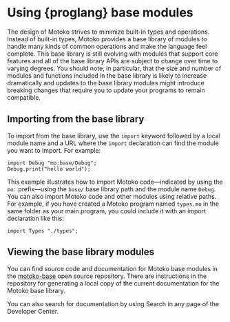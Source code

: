 # Using {proglang} base modules

The design of Motoko strives to minimize built-in types and operations. Instead of built-in types, Motoko provides a base library of modules to handle many kinds of common operations and make the language feel complete. This base library is still evolving with modules that support core features and all of the base library APIs are subject to change over time to varying degrees. You should note, in particular, that the size and number of modules and functions included in the base library is likely to increase dramatically and updates to the base library modules might introduce breaking changes that require you to update your programs to remain compatible.

## Importing from the base library

To import from the base library, use the `import` keyword followed by a local module name and a URL where the `import` declaration can find the module you want to import. For example:

    import Debug "mo:base/Debug";
    Debug.print("hello world");

This example illustrates how to import Motoko code—indicated by using the `mo:` prefix—using the `base/` base library path and the module name `Debug`. You can also import Motoko code and other modules using relative paths. For example, if you have created a Motoko program named `types.mo` in the same folder as your main program, you could include it with an import declaration like this:

    import Types "./types";

## Viewing the base library modules

You can find source code and documentation for Motoko base modules in the [motoko-base](https://github.com/dfinity/motoko-base) open source repository. There are instructions in the repository for generating a local copy of the current documentation for the Motoko base library.

You can also search for documentation by using Search in any page of the Developer Center.
